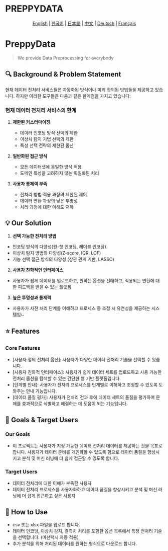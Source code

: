 # PREPPYDATA
<p align="center">
  <a href="README.md">English</a> |
  <a href="README.ko.md">한국어</a> |
  <a href="README.jp.md">日本語</a> |
  <a href="README.cn.md">中文</a> |
  <a href="README.gr.md">Deutsch</a> |
  <a href="README.fr.md">Français</a>
</p>

# PreppyData
> We provide Data Preprocessing for everybody

## 🔍 Background & Problem Statement

현재 데이터 전처리 서비스들은 자동화된 방식이나 미리 정의된 방법들을 제공하고 있습니다. 하지만 이러한 도구들은 다음과 같은 한계점을 가지고 있습니다:

### 현재 데이터 전처리 서비스의 한계

1. **제한된 커스터마이징** 
   - 데이터 인코딩 방식 선택의 제한
   - 이상치 탐지 기법 선택의 제한
   - 특성 선택 전략의 제한된 옵션

2. **일반화된 접근 방식**
   - 모든 데이터셋에 동일한 방식 적용
   - 도메인 특성을 고려하지 않는 획일화된 처리

3. **사용자 통제력 부족**
   - 전처리 방법 적용 과정의 제한된 제어
   - 데이터 변환 과정의 낮은 투명성
   - 처리 과정에 대한 이해도 저하

## 💡 Our Solution

1. **선택 가능한 전처리 방법**
 - 인코딩 방식의 다양성(원-핫 인코딩, 레이블 인코딩) 
 - 이상치 탐지 방법의 다양성(Z-score, IQR, LOF)
 - 기능 선택 접근 방식의 다양성 (상관 관계 기반, LASSO)

2. **사용자 친화적인 인터페이스**
 - 사용자가 쉽게 데이터를 업로드하고, 원하는 옵션을 선태하고, 적용되는 변환에 대한 피드백을 받을 수 있는 플랫폼

3. **높은 투명성과 통제력**
 - 사용자가 사전 처리 단계를 이해하고 프로세스 중 조정 시 유연성을 제공하는 시스템입ㄴ

## ⭐ Features
### Core Features
 - [사용자 정의 전처리 옵션]: 사용자가 다양한 데이터 전처리 기술을 선택할 수 있습니다.
 - [사용자 친화적 인터페이스]: 사용자가 쉽게 데이터 세트를 업로드하고 사용 가능한 전처리 옵션을 탐색할 수 있는 간단한 웹 기반 플랫폼입니다.
 - [단계별 안내]: 사용자가 전처리 프로세스를 단계별로 이해하고 조정할 수 있도록 도와주는 안내 기능입니다.
 - [데이터 품질 평가]: 사용자가 전처리 전과 후에 데이터 세트의 품질을 평가하여 문제를 효과적으로 식별하고 해결하는 데 도움이 되는 기능입니다.

## 🎯 Goals & Target Users
### Our Goals
 - 이 프로젝트는 사용자가 지정 가능한 데이터 전처리 데이터를 제공하는 것을 목표로 합니다. 사용자가 데이터 준비를 개인화할 수 있도록 함으로 데이터 품질을 향상시키고 분석 및 머신 러닝에 더 쉽게 접근할 수 있도록 합니다.

### Target Users
 - 데이터 전처리에 대한 이해가 부족한 사용자
 - 데이터 전처리 프로세스를 사용자화하고 데이터 품질을 향상시키고 분석 및 머신 러닝에 더 쉽게 접근하고 싶은 사용자

## 📖 How to Use
 - csv 또는 xlsx 파일을 업로드 합니다.
 - 데이터 인코딩, 이상치 감지, 결측치 처리를 포함한 옵션 목록에서 특정 전처리 기술을 선택합니다. (미선택시 자동 적용)
 - 추가 분석을 위해 처리된 데이터를 원하는 형식으로 다운로드 합니다.


